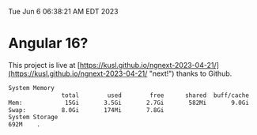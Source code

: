 Tue Jun  6 06:38:21 AM EDT 2023

# Angular 16?


This project is live at [https://kusl.github.io/ngnext-2023-04-21/](https://kusl.github.io/ngnext-2023-04-21/ "next!") thanks to Github.

```bash
System Memory
               total        used        free      shared  buff/cache   available
Mem:            15Gi       3.5Gi       2.7Gi       582Mi       9.0Gi        10Gi
Swap:          8.0Gi       174Mi       7.8Gi
System Storage
692M	.
```
